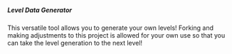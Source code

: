 <h5>Level Data Generator</h5>

This versatile tool allows you to generate your own levels! Forking and making adjustments to this project is allowed for your own use so that you can take the level generation to the next level!

